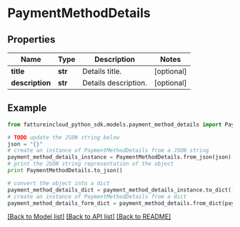 # PaymentMethodDetails


## Properties
Name | Type | Description | Notes
------------ | ------------- | ------------- | -------------
**title** | **str** | Details title. | [optional] 
**description** | **str** | Details description. | [optional] 

## Example

```python
from fattureincloud_python_sdk.models.payment_method_details import PaymentMethodDetails

# TODO update the JSON string below
json = "{}"
# create an instance of PaymentMethodDetails from a JSON string
payment_method_details_instance = PaymentMethodDetails.from_json(json)
# print the JSON string representation of the object
print PaymentMethodDetails.to_json()

# convert the object into a dict
payment_method_details_dict = payment_method_details_instance.to_dict()
# create an instance of PaymentMethodDetails from a dict
payment_method_details_form_dict = payment_method_details.from_dict(payment_method_details_dict)
```
[[Back to Model list]](../README.md#documentation-for-models) [[Back to API list]](../README.md#documentation-for-api-endpoints) [[Back to README]](../README.md)


